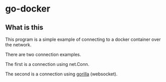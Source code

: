 # go-docker

## What is this

This program is a simple example of connecting to a docker container over the network.

There are two connection examples. 

The first is a connection using net.Conn.

The second is a connection using [gorilla](https://github.com/gorilla/websocket) (websocket).